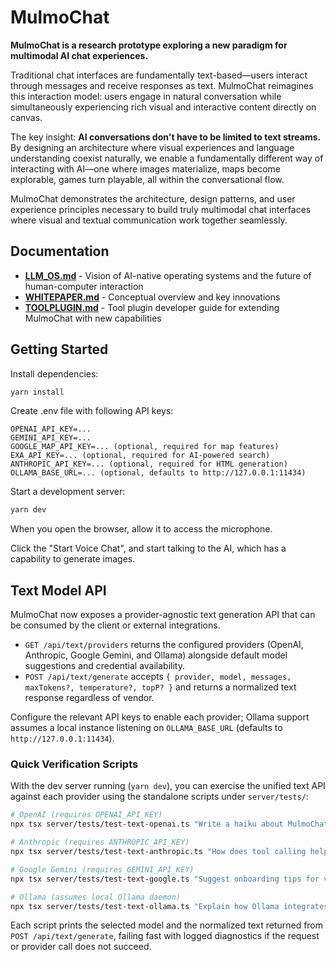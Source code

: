 # MulmoChat

**MulmoChat is a research prototype exploring a new paradigm for multimodal AI chat experiences.**

Traditional chat interfaces are fundamentally text-based—users interact through messages and receive responses as text. MulmoChat reimagines this interaction model: users engage in natural conversation while simultaneously experiencing rich visual and interactive content directly on canvas.

The key insight: **AI conversations don't have to be limited to text streams.** By designing an architecture where visual experiences and language understanding coexist naturally, we enable a fundamentally different way of interacting with AI—one where images materialize, maps become explorable, games turn playable, all within the conversational flow.

MulmoChat demonstrates the architecture, design patterns, and user experience principles necessary to build truly multimodal chat interfaces where visual and textual communication work together seamlessly.

## Documentation

- **[LLM_OS.md](LLM_OS.md)** - Vision of AI-native operating systems and the future of human-computer interaction
- **[WHITEPAPER.md](WHITEPAPER.md)** - Conceptual overview and key innovations
- **[TOOLPLUGIN.md](TOOLPLUGIN.md)** - Tool plugin developer guide for extending MulmoChat with new capabilities

## Getting Started

Install dependencies:

```sh
yarn install
```

Create .env file with following API keys:

```
OPENAI_API_KEY=...
GEMINI_API_KEY=...
GOOGLE_MAP_API_KEY=... (optional, required for map features)
EXA_API_KEY=... (optional, required for AI-powered search)
ANTHROPIC_API_KEY=... (optional, required for HTML generation)
OLLAMA_BASE_URL=... (optional, defaults to http://127.0.0.1:11434)
```

Start a development server:

```sh
yarn dev
```

When you open the browser, allow it to access the microphone. 

Click the "Start Voice Chat", and start talking to the AI, which has a capability to generate images.

## Text Model API

MulmoChat now exposes a provider-agnostic text generation API that can be consumed by the client or external integrations.

- `GET /api/text/providers` returns the configured providers (OpenAI, Anthropic, Google Gemini, and Ollama) alongside default model suggestions and credential availability.
- `POST /api/text/generate` accepts `{ provider, model, messages, maxTokens?, temperature?, topP? }` and returns a normalized text response regardless of vendor.

Configure the relevant API keys to enable each provider; Ollama support assumes a local instance listening on `OLLAMA_BASE_URL` (defaults to `http://127.0.0.1:11434`).

### Quick Verification Scripts

With the dev server running (`yarn dev`), you can exercise the unified text API against each provider using the standalone scripts under `server/tests/`:

```sh
# OpenAI (requires OPENAI_API_KEY)
npx tsx server/tests/test-text-openai.ts "Write a haiku about MulmoChat"

# Anthropic (requires ANTHROPIC_API_KEY)
npx tsx server/tests/test-text-anthropic.ts "How does tool calling help agents?"

# Google Gemini (requires GEMINI_API_KEY)
npx tsx server/tests/test-text-google.ts "Suggest onboarding tips for voice-first apps"

# Ollama (assumes local Ollama daemon)
npx tsx server/tests/test-text-ollama.ts "Explain how Ollama integrates with MulmoChat"
```

Each script prints the selected model and the normalized text returned from `POST /api/text/generate`, failing fast with logged diagnostics if the request or provider call does not succeed.

